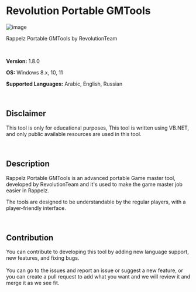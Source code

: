 # Revolution Portable GMTools
![image](https://user-images.githubusercontent.com/53356539/169667804-b50a0aab-b901-415b-b349-f32e743c9984.png)

 Rappelz Portable GMTools by RevolutionTeam

<p><img src="https://img.shields.io/github/issues/Alaa-abdulridha/Revolution-Portable-GMTools" alt="" />&nbsp;<img src="https://img.shields.io/github/license/Alaa-abdulridha/Revolution-Portable-GMTools" alt="" />&nbsp;</p>
<p><strong>Version:</strong> 1.8.0</p>
<p><strong>OS:</strong> Windows 8.x, 10, 11</p>
<p><strong>Supported Languages:</strong> Arabic, English, Russian</p>
<p>&nbsp;</p>
<h2 dir="auto">Disclaimer</h2>
<p>This tool is only for educational purposes, This tool is written using VB.NET, and only public available resources are used in this tool.</p>
<p>&nbsp;</p>
<h2 dir="auto">Description</h2>
<p>Rappelz Portable GMTools is an advanced portable Game master tool, developed by RevolutionTeam and it's used to make the game master job easier in Rappelz.</p>
<p>The tools are designed to be understandable by the regular players, with a player-friendly interface.</p>
<p>&nbsp;</p>
<h2 dir="auto">Contribution</h2>
<p>You can contribute to developing this tool by adding new language support, new features, and fixing bugs.<br /><br />You can go to the issues and report an issue or suggest a new feature, or you can create a pull request to add what you want and we will review it and merge it as we see fit.</p>

